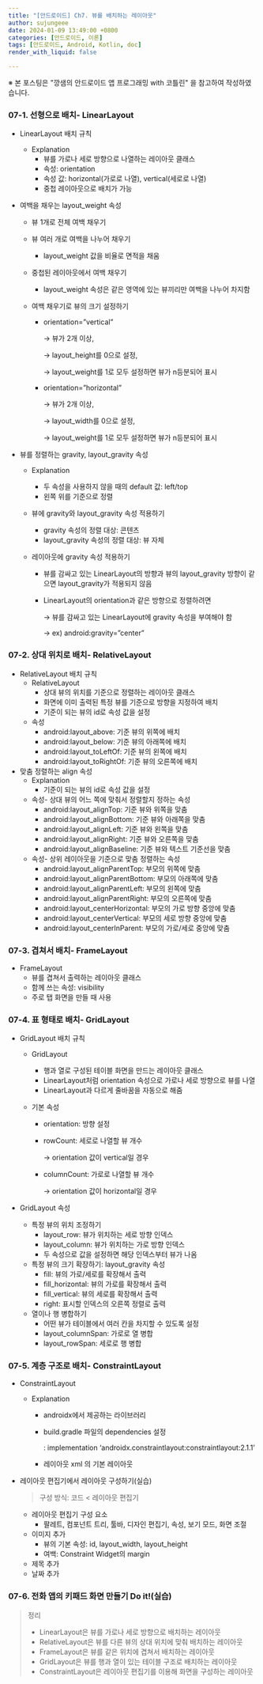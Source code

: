 ```yaml
---
title: "[안드로이드] Ch7. 뷰를 배치하는 레이아웃"
author: sujungeee
date: 2024-01-09 13:49:00 +0800
categories: [안드로이드, 이론]
tags: [안드로이드, Android, Kotlin, doc]
render_with_liquid: false

---
```




※ 본 포스팅은 "깡샘의 안드로이드 앱 프로그래밍 with 코틀린" 을 참고하여 작성하였습니다.



### 07-1. 선형으로 배치- LinearLayout

- LinearLayout 배치 규칙

  - Explanation
    - 뷰를 가로나 세로 방향으로 나열하는 레이아웃 클래스
    - 속성: orientation
    - 속성 값: horizontal(가로로 나열), vertical(세로로 나열)
    - 중첩 레이아웃으로 배치가 가능

- 여백을 채우는 layout_weight 속성

  - 뷰 1개로 전체 여백 채우기

  - 뷰 여러 개로 여백을 나누어 채우기

    - layout_weight 값을 비율로 면적을 채움

  - 중첩된 레이아웃에서 여백 채우기

    - layout_weight 속성은 같은 영역에 있는 뷰끼리만 여백을 나누어 차지함

  - 여백 채우기로 뷰의 크기 설정하기

    - orientation=”vertical”

      → 뷰가 2개 이상,

      → layout_height를 0으로 설정,

      → layout_weight를 1로 모두 설정하면 뷰가 n등분되어 표시

    - orientation=”horizontal”

      → 뷰가 2개 이상,

      → layout_width를 0으로 설정,

      → layout_weight를 1로 모두 설정하면 뷰가 n등분되어 표시

- 뷰를 정렬하는 gravity, layout_gravity 속성

  - Explanation

    - 두 속성을 사용하지 않을 때의 default 값: left/top
    - 왼쪽 위를 기준으로 정렬

  - 뷰에 gravity와 layout_gravity 속성 적용하기

    - gravity 속성의 정렬 대상: 콘텐츠
    - layout_gravity 속성의 정렬 대상: 뷰 자체

  - 레이아웃에 gravity 속성 적용하기

    - 뷰를 감싸고 있는 LinearLayout의 방향과 뷰의 layout_gravity 방향이 같으면 layout_gravity가 적용되지 않음

    - LinearLayout의 orientation과 같은 방향으로 정렬하려면

      → 뷰를 감싸고 있는 LinearLayout에 gravity 속성을 부여해야 함

      → ex) android:gravity=”center”

### 07-2. 상대 위치로 배치- RelativeLayout

- RelativeLayout 배치 규칙
  - RelativeLayout
    - 상대 뷰의 위치를 기준으로 정렬하는 레이아웃 클래스
    - 화면에 이미 출력된 특정 뷰를 기준으로 방향을 지정하여 배치
    - 기준이 되는 뷰의 id로 속성 값을 설정
  - 속성
    - android:layout_above: 기준 뷰의 위쪽에 배치
    - android:layout_below: 기준 뷰의 아래쪽에 배치
    - android:layout_toLeftOf: 기준 뷰의 왼쪽에 배치
    - android:layout_toRightOf: 기준 뷰의 오른쪽에 배치
- 맞춤 정렬하는 align 속성
  - Explanation
    - 기준이 되는 뷰의 id로 속성 값을 설정
  - 속성- 상대 뷰의 어느 쪽에 맞춰서 정렬할지 정하는 속성
    - android:layout_alignTop: 기준 뷰와 위쪽을 맞춤
    - android:layout_alignBottom: 기준 뷰와 아래쪽을 맞춤
    - android:layout_alignLeft: 기준 뷰와 왼쪽을 맞춤
    - android:layout_alignRight: 기준 뷰와 오른쪽을 맞춤
    - android:layout_alignBaseline: 기준 뷰와 텍스트 기준선을 맞춤
  - 속성- 상위 레이아웃을 기준으로 맞춤 정렬하는 속성
    - android:layout_alignParentTop: 부모의 위쪽에 맞춤
    - android:layout_alignParentBottom: 부모의 아래쪽에 맞춤
    - android:layout_alignParentLeft: 부모의 왼쪽에 맞춤
    - android:layout_alignParentRight: 부모의 오른쪽에 맞춤
    - android:layout_centerHorizontal: 부모의 가로 방향 중앙에 맞춤
    - android:layout_centerVertical: 부모의 세로 방향 중앙에 맞춤
    - android:layout_centerInParent: 부모의 가로/세로 중앙에 맞춤

### 07-3. 겹쳐서 배치- FrameLayout

- FrameLayout
  - 뷰를 겹쳐서 출력하는 레이아웃 클래스
  - 함께 쓰는 속성: visibility
  - 주로 탭 화면을 만들 때 사용

### 07-4. 표 형태로 배치- GridLayout

- GridLayout 배치 규칙

  - GridLayout

    - 행과 열로 구성된 테이블 화면을 만드는 레이아웃 클래스
    - LinearLayout처럼 orientation 속성으로 가로나 세로 방향으로 뷰를 나열
    - LinearLayout과 다르게 줄바꿈을 자동으로 해줌

  - 기본 속성

    - orientation: 방향 설정

    - rowCount: 세로로 나열할 뷰 개수

      → orientation 값이 vertical일 경우

    - columnCount: 가로로 나열할 뷰 개수

      → orientation 값이 horizontal일 경우

- GridLayout 속성

  - 특정 뷰의 위치 조정하기
    - layout_row: 뷰가 위치하는 세로 방향 인덱스
    - layout_column: 뷰가 위치하는 가로 방향 인덱스
    - 두 속성으로 값을 설정하면 해당 인덱스부터 뷰가 나옴
  - 특정 뷰의 크기 확장하기: layout_gravity 속성
    - fill: 뷰의 가로/세로를 확장해서 출력
    - fill_horizontal: 뷰의 가로를 확장해서 출력
    - fill_vertical: 뷰의 세로를 확장해서 출력
    - right: 표시할 인덱스의 오른쪽 정렬로 출력
  - 열이나 행 병합하기
    - 어떤 뷰가 테이블에서 여러 칸을 차지할 수 있도록 설정
    - layout_columnSpan: 가로로 열 병합
    - layout_rowSpan: 세로로 행 병합

### 07-5. 계층 구조로 배치- ConstraintLayout

- ConstraintLayout

  - Explanation

    - androidx에서 제공하는 라이브러리

    - build.gradle 파일의 dependencies 설정

      : implementation ‘androidx.constraintlayout:constraintlayout:2.1.1’

    - 레이아웃 xml 의 기본 레이아웃

- 레이아웃 편집기에서 레이아웃 구성하기(실습)

  > 구성 방식: 코드 < 레이아웃 편집기

  - 레이아웃 편집기 구성 요소
    - 팔레트, 컴포넌트 트리, 툴바, 디자인 편집기, 속성, 보기 모드, 화면 조절
  - 이미지 추가
    - 뷰의 기본 속성: id, layout_width, layout_height
    - 여백: Constraint Widget의 margin
  - 제목 추가
  - 날짜 추가

### 07-6. 전화 앱의 키패드 화면 만들기 Do it!(실습)

> 정리
>
> - LinearLayout은 뷰를 가로나 세로 방향으로 배치하는 레이아웃
> - RelativeLayout은 뷰를 다른 뷰의 상대 위치에 맞춰 배치하는 레이아웃
> - FrameLayout은 뷰를 같은 위치에 겹쳐서 배치하는 레이아웃
> - GridLayout은 뷰를 행과 열이 있는 테이블 구조로 배치하는 레이아웃
> - ConstraintLayout은 레이아웃 편집기를 이용해 화면을 구성하는 레이아웃

